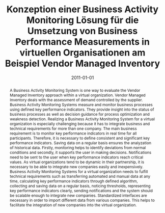 ---
abstract: A Business Activity Monitoring System is one way to evaluate the Vendor
  Managed Inventory approach within a virtual organization. Vendor Managed Inventory
  deals with the assessment of demand controlled by the supplier. Business Activity
  Monitoring Systems measure and monitor business processes using defined key performance
  indicators. They provide insight into the status of business processes as well as
  decision guidance for process optimization and weakness detection. Realizing a Business
  Activity Monitoring System for a virtual organization is especially challenging
  because it has to integrate business and technical requirements for more than one
  company. The main business requirement is to monitor key performance indicators
  in real time for all participants. Therefore, it is necessary to define consistent
  and significant key performance indicators. Saving data on a regular basis ensures
  the analyzation of historical data. Firstly, monitoring helps to identify deviations
  from normal conditions and secondly, it supports the user in making decisions. Notifications
  need to be sent to the user when key performance indicators reach critical values.
  As virtual organizations tend to be dynamic in their partnership, it is necessary
  to be able to integrate new companies easily and inexpensively. Business Activity
  Monitoring Systems for a virtual organization needs to fulfill technical requirements
  such as transferring automated and manual data at any time, calculating key performance
  indicators through defined algorithm, collecting and saving data on a regular basis,
  noticing thresholds, representing key performance indicators clearly, sending notifications
  and the system should be scalable enough to integrate new companies. Standardized
  interfaces are necessary in order to import different data from various companies.
  This helps to facilitate the integration of new companies into the virtual organization.
authors:
- Handan Sentürk
date: '2011-01-01'
featured: false
publication_types:
- '7'
publishDate: '2011-01-01'
title: Konzeption einer Business Activity Monitoring Lösung für die Umsetzung von
  Business Performance Measurements in virtuellen Organisationen am Beispiel Vendor
  Managed Inventory
url_pdf: ''
---